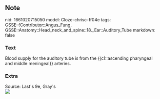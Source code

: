 ## Note
nid: 1661020715050
model: Cloze-chrisc-ff04e
tags: GSSE::!Contributor::Angus_Fung, GSSE::Anatomy::Head_neck_and_spine::18._Ear::Auditory_Tube
markdown: false

### Text
Blood supply for the auditory tube is from the {{c1::ascending pharyngeal and middle meningeal}} arteries.

### Extra
<div>
  Source: Last's 9e, Gray's
</div>
<div><img src=
"paste-0dd79aa5f83e341b4fd2dc68d691f41f28134a20.jpg"></div>

